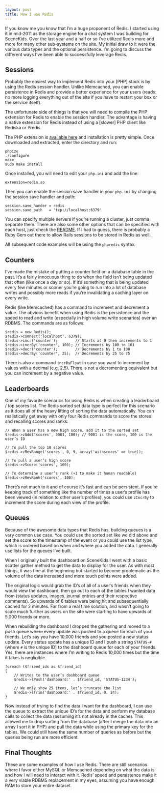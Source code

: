 ```yaml
---
layout: post
title: How I use Redis
---
```


If you know me you know that I’m a huge proponent of Redis. I started using it in mid-2011 as the storage engine for a chat system I was building for SceneKids. Over the last year and a half or so I’ve utilized Redis more and more for many other sub-systems on the site. My initial draw to it were the various data types and the optional persistence. I’m going to discuss the different ways I’ve been able to successfully leverage Redis.

## Sessions

Probably the easiest way to implement Redis into your [PHP] stack is by using the Redis session handler. Unlike Memcached, you can enable persistence in Redis and provide a better experience for your users (reads: no more logging everything out of the site if you have to restart your box or the service itself).

The unfortunate side of things is that you will need to compile the PHP extension for Redis to enable the session handler. The advantage is having a native extension for Redis instead of using a [slower] PHP client like Rediska or Predis.

The PHP extension is [available here](https://github.com/nicolasff/phpredis) and installation is pretty simple. Once downloaded and extracted, enter the directory and run:

	phpize
	./configure
	make
	sudo make install

Once installed, you will need to edit your `php.ini` and add the line:

	extension=redis.so

Then you can enable the session save handler in your `php.ini` by changing the session save handler and path:

	session.save_hander = redis
	session.save_path   = 'tcp://localhost:6379'

You can specify multiple servers if you’re running a cluster, just comma separate them. There are also some other options that can be specified with each host, just check the [README](https://github.com/nicolasff/phpredis/blob/master/README.markdown). If I had to guess, there is probably a Ruby Gem out there to allow Rails sessions to be stored in Redis as well.

All subsequent code examples will be using the `phpredis` syntax.

## Counters

I’ve made the mistake of putting a counter field on a database table in the past. It’s a fairly innocuous thing to do when the field isn’t being updated that often (like once a day or so). If it’s something that is being updated every few minutes or sooner you’re going to run into a lot of database writes and possibly more reads if you’re invalidating a caching layer on every write.

Redis (like Memcached) has a command to increment and decrement a value. The obvious benefit when using Redis is the persistence and the speed to read and write (especially in high volume write scenarios) over an RDBMS. The commands are as follows:

	$redis = new Redis();
	$redis->connect('localhost', 6379);
	$redis->incr('counter');        // Starts at 0 then increments to 1
	$redis->incrBy('counter', 100); // Increments by 100 to 101
	$redis->decr('counter');        // Decrements by 1 to 100
	$redis->decrBy('counter', 25);  // Decrements by 25 to 75

There is also a command `incrByFloat` in case you want to increment by values with a decimal (e.g. 2.5). There is not a decrementing equivalent but you can increment by a negative value.

## Leaderboards

One of my favorite scenarios for using Redis is when creating a leaderboard / top scores list. The Redis sorted set data type is perfect for this scenario as it does all of the heavy lifting of sorting the data automatically. You can realistically get away with only four Redis commands to score the stores and recalling scores and ranks:

	// When a user has a new high score, add it to the sorted set
	$redis->zAdd('scores', 9001, 100); // 9001 is the score, 100 is the user’s ID

	// To pull the top 10 scores
	$redis->zRevRange('scores', 0, 9, array('withscores' => true));

	// To pull a user’s high score
	$redis->zScore('scores', 100);

	// To determine a user’s rank (+1 to make it human readable)
	$redis->zRevRank('scores', 100);

There’s not much to it and of course it’s fast and can be persistent. If you’re keeping track of something like the number of times a user’s profile has been viewed (in relation to other user’s profiles), you could use `zIncrBy` to increment the score during each view of the profile.

<a name="queues"></a>
## Queues

Because of the awesome data types that Redis has, building queues is a very common use case. You could use the sorted set like we did above and set the score to the timestamp of the event or you could use the list type, which is ordered based on when and where you added the data. I generally use lists for the queues I’ve built.

When I originally built the dashboard on SceneKids I went with a basic scatter gather method to get the data to display for the user. As with most things, it was fine at the beginning but started to become problematic as the volume of the data increased and more touch points were added.

The original logic would grab the ID’s of all of a user’s friends when they would view the dashboard, then go out to each of the tables I wanted data from (status updates, images, journal entries and their respective comments). So upwards of 6 tables were being hit and subsequentially cached for 2 minutes. Far from a real time solution, and wasn’t going to scale much further as users on the site were starting to have upwards of 5,000 friends or more.

When rebuilding the dashboard I dropped the gathering and moved to a push queue where every update was pushed to a queue for each of your friends. Let’s say you have 10,000 friends and you posted a new status update. Every status update has a unique ID and I push a string `STATUS-#` (where `#` is the unique ID) to the dashboard queue for each of your friends. Yes, there are instances where I’m writing to Redis 10,000 times but the time it takes is negligible.

	foreach ($friend_ids as $friend_id)
	{
		// Writes to the user’s dashboard queue
		$redis->lPush('dashboard:' . $friend_id, 'STATUS-1234');

		// We only show 25 items, let’s truncate the list
		$redis->lTrim('dashboard:' . $friend_id, 0, 24);
	}

Now instead of trying to find the data I want for the dashboard, I can use the queue to extract the unique ID’s for the data and perform my database calls to collect the data (assuming it’s not already in the cache). This allowed me to drop sorting from the database (after I merge the data into an array I sort it in PHP) and pull the data while using the primary key for the tables. We could still have the same number of queries as before but the queries being run are more efficient.

## Final Thoughts

These are some examples of how I use Redis. There are still scenarios where I favor either MySQL or Memcached depending on what the data is and how I will need to interact with it. Redis’ speed and persistence make it a very viable RDBMS replacement in my eyes, assuming you have enough RAM to store your entire dataset.
